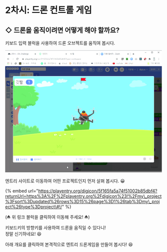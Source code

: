 # 2차시: 드론 컨트롤 게임

## ◇  드론을 움직이려면 어떻게 해야 할까요?

키보드 입력 블럭을 사용하여 드론 오브젝트를 움직여 봅시다.

![](../../.gitbook/assets/ezgif.com-video-to-gif.gif)

엔트리 사이트로 이동하여 어떤 프로젝트인지 먼저 살펴 봅시다. 😀

{% embed url="https://playentry.org/digicon/5f165fa5a74f51002b85dbf4?returnUrl=https%3A%2F%2Fplayentry.org%2Fdigicon%23!%2Fmy\_project%3Fsort%3Dupdated%26rows%3D15%26page%3D1%26tab%3Dmy\_project%26type%3Dproject\#!/" %}

\(⏏ 위 링크 블럭을 클릭하여 이동해 주세요! ⏏\)  


키보드키의 방향키를 사용하여 드론을 움직일 수 있다니!   
정말 신기하네요! 😆  
  
아래 개요를 클릭하여 본격적으로 엔트리 드론게임을 만들어 봅시다! 😆

